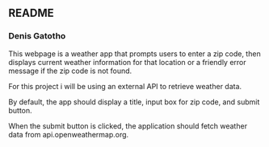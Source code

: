 <!--Headings -->

## README 

### Denis Gatotho

<!-- paragraphs -->

This webpage is a weather app that prompts users to enter a zip code, then displays current weather information for that location or a friendly error message if the zip code is not found.

For this project i will be using an external API to retrieve weather data.


By default, the app should display a title, input box for zip code, and submit button.

When the submit button is clicked, the application should fetch weather data from api.openweathermap.org.
